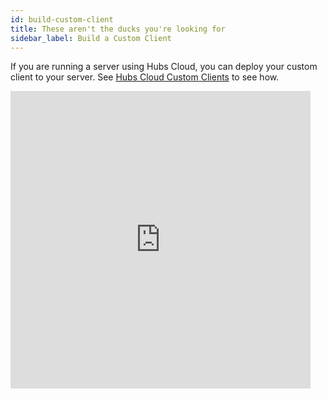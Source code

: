 ```yaml
---
id: build-custom-client
title: These aren't the ducks you're looking for 
sidebar_label: Build a Custom Client
---
```


If you are running a server using Hubs Cloud, you can deploy your custom client to your server. See [Hubs Cloud Custom Clients](./hubs-cloud-custom-clients.md) to see how.

<iframe src="https://giphy.com/embed/5T8tEJtCgvDuo" width="480" height="476" frameBorder="0" class="giphy-embed" allowFullScreen></iframe>
